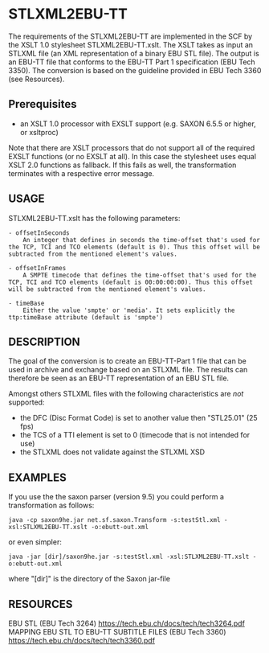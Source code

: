 # STLXML2EBU-TT
The requirements of the STLXML2EBU-TT are implemented in the SCF by the XSLT 1.0 stylesheet STLXML2EBU-TT.xslt. The XSLT takes as input an STLXML file (an XML representation of a binary EBU STL file). The output is an EBU-TT file that conforms to the EBU-TT Part 1 specification (EBU Tech 3350). The conversion is based on the guideline provided in EBU Tech 3360 (see Resources).

## Prerequisites
- an XSLT 1.0 processor with EXSLT support (e.g. SAXON 6.5.5 or higher, or xsltproc)

Note that there are XSLT processors that do not support all of the required EXSLT functions (or no EXSLT at all). In this case the stylesheet uses equal XSLT 2.0 functions as fallback.
If this fails as well, the transformation terminates with a respective error message.

## USAGE
STLXML2EBU-TT.xslt has the following parameters:

    - offsetInSeconds
        An integer that defines in seconds the time-offset that's used for the TCP, TCI and TCO elements (default is 0). Thus this offset will be subtracted from the mentioned element's values.

    - offsetInFrames
        A SMPTE timecode that defines the time-offset that's used for the TCP, TCI and TCO elements (default is 00:00:00:00). Thus this offset will be subtracted from the mentioned element's values.

    - timeBase
        Either the value 'smpte' or 'media'. It sets explicitly the ttp:timeBase attribute (default is 'smpte')



## DESCRIPTION
The goal of the conversion is to create an EBU-TT-Part 1 file that can be used in archive and exchange based on an STLXML file. The results can therefore be seen as an EBU-TT representation of an EBU STL file.

Amongst others STLXML files with the following characteristics are *not* supported:
* the DFC (Disc Format Code) is set to another value then "STL25.01" (25 fps)
* the TCS of a TTI element is set to 0 (timecode that is not intended for use)
* the STLXML does not validate against the STLXML XSD

## EXAMPLES
If you use the the saxon parser (version 9.5) you could perform a transformation as follows:

    java -cp saxon9he.jar net.sf.saxon.Transform -s:testStl.xml -xsl:STLXML2EBU-TT.xslt -o:ebutt-out.xml

or even simpler:

    java -jar [dir]/saxon9he.jar -s:testStl.xml -xsl:STLXML2EBU-TT.xslt -o:ebutt-out.xml

where "[dir]" is the directory of the Saxon jar-file

## RESOURCES
EBU STL (EBU Tech 3264) https://tech.ebu.ch/docs/tech/tech3264.pdf
MAPPING EBU STL TO EBU-TT SUBTITLE FILES (EBU Tech 3360) https://tech.ebu.ch/docs/tech/tech3360.pdf
